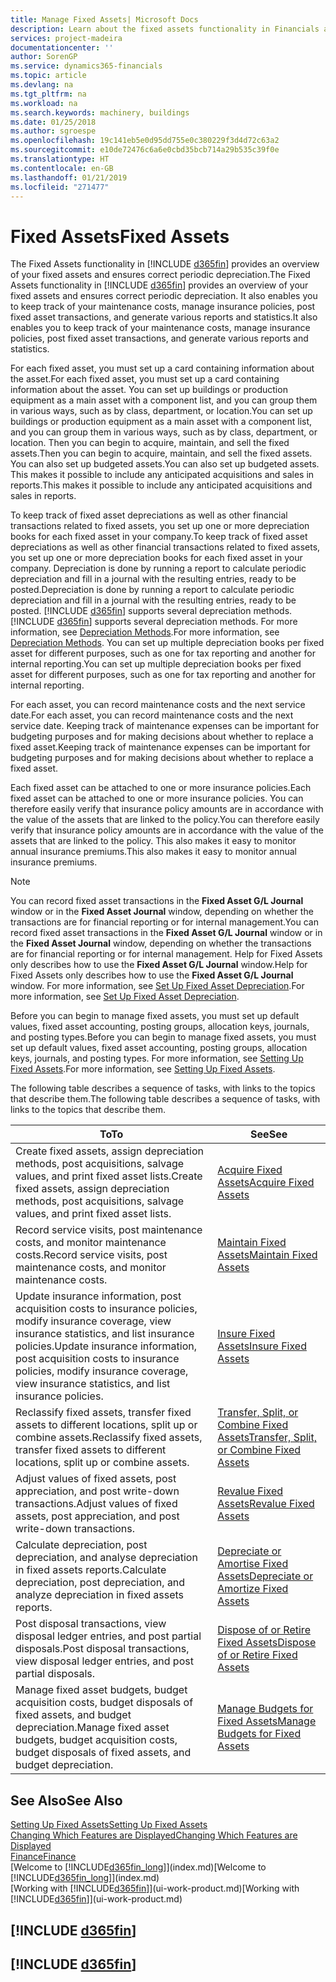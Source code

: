 ```yaml
---
title: Manage Fixed Assets| Microsoft Docs
description: Learn about the fixed assets functionality in Financials and get an overview of how to work with fixed assets.
services: project-madeira
documentationcenter: ''
author: SorenGP
ms.service: dynamics365-financials
ms.topic: article
ms.devlang: na
ms.tgt_pltfrm: na
ms.workload: na
ms.search.keywords: machinery, buildings
ms.date: 01/25/2018
ms.author: sgroespe
ms.openlocfilehash: 19c141eb5e0d95dd755e0c380229f3d4d72c63a2
ms.sourcegitcommit: e10de72476c6a6e0cbd35bcb714a29b535c39f0e
ms.translationtype: HT
ms.contentlocale: en-GB
ms.lasthandoff: 01/21/2019
ms.locfileid: "271477"
---
```

# <a name="fixed-assets"></a><span data-ttu-id="e3f2d-103">Fixed Assets</span><span class="sxs-lookup"><span data-stu-id="e3f2d-103">Fixed Assets</span></span>
<span data-ttu-id="e3f2d-104">The Fixed Assets functionality in [!INCLUDE [d365fin](includes/d365fin_md.md)] provides an overview of your fixed assets and ensures correct periodic depreciation.</span><span class="sxs-lookup"><span data-stu-id="e3f2d-104">The Fixed Assets functionality in [!INCLUDE [d365fin](includes/d365fin_md.md)] provides an overview of your fixed assets and ensures correct periodic depreciation.</span></span> <span data-ttu-id="e3f2d-105">It also enables you to keep track of your maintenance costs, manage insurance policies, post fixed asset transactions, and generate various reports and statistics.</span><span class="sxs-lookup"><span data-stu-id="e3f2d-105">It also enables you to keep track of your maintenance costs, manage insurance policies, post fixed asset transactions, and generate various reports and statistics.</span></span>

<span data-ttu-id="e3f2d-106">For each fixed asset, you must set up a card containing information about the asset.</span><span class="sxs-lookup"><span data-stu-id="e3f2d-106">For each fixed asset, you must set up a card containing information about the asset.</span></span> <span data-ttu-id="e3f2d-107">You can set up buildings or production equipment as a main asset with a component list, and you can group them in various ways, such as by class, department, or location.</span><span class="sxs-lookup"><span data-stu-id="e3f2d-107">You can set up buildings or production equipment as a main asset with a component list, and you can group them in various ways, such as by class, department, or location.</span></span> <span data-ttu-id="e3f2d-108">Then you can begin to acquire, maintain, and sell the fixed assets.</span><span class="sxs-lookup"><span data-stu-id="e3f2d-108">Then you can begin to acquire, maintain, and sell the fixed assets.</span></span> <span data-ttu-id="e3f2d-109">You can also set up budgeted assets.</span><span class="sxs-lookup"><span data-stu-id="e3f2d-109">You can also set up budgeted assets.</span></span> <span data-ttu-id="e3f2d-110">This makes it possible to include any anticipated acquisitions and sales in reports.</span><span class="sxs-lookup"><span data-stu-id="e3f2d-110">This makes it possible to include any anticipated acquisitions and sales in reports.</span></span>

<span data-ttu-id="e3f2d-111">To keep track of fixed asset depreciations as well as other financial transactions related to fixed assets, you set up one or more depreciation books for each fixed asset in your company.</span><span class="sxs-lookup"><span data-stu-id="e3f2d-111">To keep track of fixed asset depreciations as well as other financial transactions related to fixed assets, you set up one or more depreciation books for each fixed asset in your company.</span></span> <span data-ttu-id="e3f2d-112">Depreciation is done by running a report to calculate periodic depreciation and fill in a journal with the resulting entries, ready to be posted.</span><span class="sxs-lookup"><span data-stu-id="e3f2d-112">Depreciation is done by running a report to calculate periodic depreciation and fill in a journal with the resulting entries, ready to be posted.</span></span> <span data-ttu-id="e3f2d-113">[!INCLUDE [d365fin](includes/d365fin_md.md)] supports several depreciation methods.</span><span class="sxs-lookup"><span data-stu-id="e3f2d-113">[!INCLUDE [d365fin](includes/d365fin_md.md)] supports several depreciation methods.</span></span> <span data-ttu-id="e3f2d-114">For more information, see [Depreciation Methods](fa-depreciation-methods.md).</span><span class="sxs-lookup"><span data-stu-id="e3f2d-114">For more information, see [Depreciation Methods](fa-depreciation-methods.md).</span></span> <span data-ttu-id="e3f2d-115">You can set up multiple depreciation books per fixed asset for different purposes, such as one for tax reporting and another for internal reporting.</span><span class="sxs-lookup"><span data-stu-id="e3f2d-115">You can set up multiple depreciation books per fixed asset for different purposes, such as one for tax reporting and another for internal reporting.</span></span>

<span data-ttu-id="e3f2d-116">For each asset, you can record maintenance costs and the next service date.</span><span class="sxs-lookup"><span data-stu-id="e3f2d-116">For each asset, you can record maintenance costs and the next service date.</span></span> <span data-ttu-id="e3f2d-117">Keeping track of maintenance expenses can be important for budgeting purposes and for making decisions about whether to replace a fixed asset.</span><span class="sxs-lookup"><span data-stu-id="e3f2d-117">Keeping track of maintenance expenses can be important for budgeting purposes and for making decisions about whether to replace a fixed asset.</span></span>

<span data-ttu-id="e3f2d-118">Each fixed asset can be attached to one or more insurance policies.</span><span class="sxs-lookup"><span data-stu-id="e3f2d-118">Each fixed asset can be attached to one or more insurance policies.</span></span> <span data-ttu-id="e3f2d-119">You can therefore easily verify that insurance policy amounts are in accordance with the value of the assets that are linked to the policy.</span><span class="sxs-lookup"><span data-stu-id="e3f2d-119">You can therefore easily verify that insurance policy amounts are in accordance with the value of the assets that are linked to the policy.</span></span> <span data-ttu-id="e3f2d-120">This also makes it easy to monitor annual insurance premiums.</span><span class="sxs-lookup"><span data-stu-id="e3f2d-120">This also makes it easy to monitor annual insurance premiums.</span></span>

> [!NOTE]  
>   <span data-ttu-id="e3f2d-121">You can record fixed asset transactions in the **Fixed Asset G/L Journal** window or in the **Fixed Asset Journal** window, depending on whether the transactions are for financial reporting or for internal management.</span><span class="sxs-lookup"><span data-stu-id="e3f2d-121">You can record fixed asset transactions in the **Fixed Asset G/L Journal** window or in the **Fixed Asset Journal** window, depending on whether the transactions are for financial reporting or for internal management.</span></span> <span data-ttu-id="e3f2d-122">Help for Fixed Assets only describes how to use the **Fixed Asset G/L Journal** window.</span><span class="sxs-lookup"><span data-stu-id="e3f2d-122">Help for Fixed Assets only describes how to use the **Fixed Asset G/L Journal** window.</span></span> <span data-ttu-id="e3f2d-123">For more information, see [Set Up Fixed Asset Depreciation](fa-how-setup-depreciation.md).</span><span class="sxs-lookup"><span data-stu-id="e3f2d-123">For more information, see [Set Up Fixed Asset Depreciation](fa-how-setup-depreciation.md).</span></span>

<span data-ttu-id="e3f2d-124">Before you can begin to manage fixed assets, you must set up default values, fixed asset accounting, posting groups, allocation keys, journals, and posting types.</span><span class="sxs-lookup"><span data-stu-id="e3f2d-124">Before you can begin to manage fixed assets, you must set up default values, fixed asset accounting, posting groups, allocation keys, journals, and posting types.</span></span> <span data-ttu-id="e3f2d-125">For more information, see [Setting Up Fixed Assets](fa-setup.md).</span><span class="sxs-lookup"><span data-stu-id="e3f2d-125">For more information, see [Setting Up Fixed Assets](fa-setup.md).</span></span>

<span data-ttu-id="e3f2d-126">The following table describes a sequence of tasks, with links to the topics that describe them.</span><span class="sxs-lookup"><span data-stu-id="e3f2d-126">The following table describes a sequence of tasks, with links to the topics that describe them.</span></span>

| <span data-ttu-id="e3f2d-127">To</span><span class="sxs-lookup"><span data-stu-id="e3f2d-127">To</span></span> | <span data-ttu-id="e3f2d-128">See</span><span class="sxs-lookup"><span data-stu-id="e3f2d-128">See</span></span> |
| --- | --- |
| <span data-ttu-id="e3f2d-129">Create fixed assets, assign depreciation methods, post acquisitions, salvage values, and print fixed asset lists.</span><span class="sxs-lookup"><span data-stu-id="e3f2d-129">Create fixed assets, assign depreciation methods, post acquisitions, salvage values, and print fixed asset lists.</span></span> |[<span data-ttu-id="e3f2d-130">Acquire Fixed Assets</span><span class="sxs-lookup"><span data-stu-id="e3f2d-130">Acquire Fixed Assets</span></span>](fa-how-acquire.md) |
| <span data-ttu-id="e3f2d-131">Record service visits, post maintenance costs, and monitor maintenance costs.</span><span class="sxs-lookup"><span data-stu-id="e3f2d-131">Record service visits, post maintenance costs, and monitor maintenance costs.</span></span> |[<span data-ttu-id="e3f2d-132">Maintain Fixed Assets</span><span class="sxs-lookup"><span data-stu-id="e3f2d-132">Maintain Fixed Assets</span></span>](fa-how-maintain.md) |
| <span data-ttu-id="e3f2d-133">Update insurance information, post acquisition costs to insurance policies, modify insurance coverage, view insurance statistics, and list insurance policies.</span><span class="sxs-lookup"><span data-stu-id="e3f2d-133">Update insurance information, post acquisition costs to insurance policies, modify insurance coverage, view insurance statistics, and list insurance policies.</span></span> |[<span data-ttu-id="e3f2d-134">Insure Fixed Assets</span><span class="sxs-lookup"><span data-stu-id="e3f2d-134">Insure Fixed Assets</span></span>](fa-how-insure.md) |
| <span data-ttu-id="e3f2d-135">Reclassify fixed assets, transfer fixed assets to different locations, split up or combine assets.</span><span class="sxs-lookup"><span data-stu-id="e3f2d-135">Reclassify fixed assets, transfer fixed assets to different locations, split up or combine assets.</span></span> |[<span data-ttu-id="e3f2d-136">Transfer, Split, or Combine Fixed Assets</span><span class="sxs-lookup"><span data-stu-id="e3f2d-136">Transfer, Split, or Combine Fixed Assets</span></span>](fa-how-trans-split-combine.md) |
| <span data-ttu-id="e3f2d-137">Adjust values of fixed assets, post appreciation, and post write-down transactions.</span><span class="sxs-lookup"><span data-stu-id="e3f2d-137">Adjust values of fixed assets, post appreciation, and post write-down transactions.</span></span> |[<span data-ttu-id="e3f2d-138">Revalue Fixed Assets</span><span class="sxs-lookup"><span data-stu-id="e3f2d-138">Revalue Fixed Assets</span></span>](fa-how-revalue.md) |
| <span data-ttu-id="e3f2d-139">Calculate depreciation, post depreciation, and analyse depreciation in fixed assets reports.</span><span class="sxs-lookup"><span data-stu-id="e3f2d-139">Calculate depreciation, post depreciation, and  analyze depreciation in fixed assets reports.</span></span> |[<span data-ttu-id="e3f2d-140">Depreciate or Amortise Fixed Assets</span><span class="sxs-lookup"><span data-stu-id="e3f2d-140">Depreciate or Amortize Fixed Assets</span></span>](fa-how-depreciate-amortize.md) |
| <span data-ttu-id="e3f2d-141">Post disposal transactions, view disposal ledger entries, and post partial disposals.</span><span class="sxs-lookup"><span data-stu-id="e3f2d-141">Post disposal transactions, view disposal ledger entries, and post partial disposals.</span></span> |[<span data-ttu-id="e3f2d-142">Dispose of or Retire Fixed Assets</span><span class="sxs-lookup"><span data-stu-id="e3f2d-142">Dispose of or Retire Fixed Assets</span></span>](fa-how-dispose-retire.md) |
| <span data-ttu-id="e3f2d-143">Manage fixed asset budgets, budget acquisition costs, budget disposals of fixed assets, and budget depreciation.</span><span class="sxs-lookup"><span data-stu-id="e3f2d-143">Manage fixed asset budgets, budget acquisition costs, budget disposals of fixed assets, and budget depreciation.</span></span> |[<span data-ttu-id="e3f2d-144">Manage Budgets for Fixed Assets</span><span class="sxs-lookup"><span data-stu-id="e3f2d-144">Manage Budgets for Fixed Assets</span></span>](fa-how-manage-budgets.md) |

## <a name="see-also"></a><span data-ttu-id="e3f2d-145">See Also</span><span class="sxs-lookup"><span data-stu-id="e3f2d-145">See Also</span></span>
[<span data-ttu-id="e3f2d-146">Setting Up Fixed Assets</span><span class="sxs-lookup"><span data-stu-id="e3f2d-146">Setting Up Fixed Assets</span></span>](fa-setup.md)  
[<span data-ttu-id="e3f2d-147">Changing Which Features are Displayed</span><span class="sxs-lookup"><span data-stu-id="e3f2d-147">Changing Which Features are Displayed</span></span>](ui-experiences.md)  
[<span data-ttu-id="e3f2d-148">Finance</span><span class="sxs-lookup"><span data-stu-id="e3f2d-148">Finance</span></span>](finance.md)  
<span data-ttu-id="e3f2d-149">[Welcome to [!INCLUDE[d365fin_long](includes/d365fin_long_md.md)]](index.md)</span><span class="sxs-lookup"><span data-stu-id="e3f2d-149">[Welcome to [!INCLUDE[d365fin_long](includes/d365fin_long_md.md)]](index.md)</span></span>  
<span data-ttu-id="e3f2d-150">[Working with [!INCLUDE[d365fin](includes/d365fin_md.md)]](ui-work-product.md)</span><span class="sxs-lookup"><span data-stu-id="e3f2d-150">[Working with [!INCLUDE[d365fin](includes/d365fin_md.md)]](ui-work-product.md)</span></span>

## [!INCLUDE [d365fin](includes/free_trial_md.md)]  
## [!INCLUDE [d365fin](includes/training_link_md.md)]
